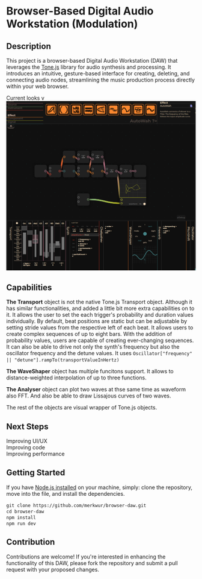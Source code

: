 # Browser-Based Digital Audio Workstation (Modulation)

## Description
This project is a browser-based Digital Audio Workstation (DAW) that leverages the [Tone.js](https://tonejs.github.io/docs/14.7.77/index.html) library for audio synthesis and processing. It introduces an intuitive, gesture-based interface for creating, deleting, and connecting audio nodes, streamlining the music production process directly within your web browser.

Current looks v
![current looks](./public/current-look.png)


## Capabilities

 **The Transport** object is not the native Tone.js Transport object. Although it has similar functionalities, and added a little bit more extra capabilities on to it. It allows the user to set the each trigger's probability and duration values individually. By default, beat positions are static but can be adjustable by setting stride values from the respective left of each beat. It allows users to create complex sequences of up to eight bars. With the addition of probability values, users are capable of creating ever-changing sequences. It can also be able to drive not only the synth's frequency but also the oscillator frequency and the detune values. It uses ```Oscillator["frequency" || "detune"].rampTo(transportValueInHertz)``` 

**The WaveShaper** object has multiple funcitons support. It allows to distance-weighted interpolation of up to three functions.

**The Analyser** object can plot two waves at thse same time as waveform also FFT. And also be able to draw Lissajous curves of two waves.

The rest of the objects are visual wrapper of Tone.js objects. 

## Next Steps
Improving UI/UX  
Improving code  
Improving performance  

## Getting Started
If you have [Node.js installed](https://github.com/nodejs/node) on your machine, simply: clone the repository, move into the file, and install the dependencies. 

```
git clone https://github.com/merkwur/browser-daw.git
cd browser-daw
npm install
npm run dev
```

## Contribution
Contributions are welcome! If you're interested in enhancing the functionality of this DAW, please fork the repository and submit a pull request with your proposed changes.